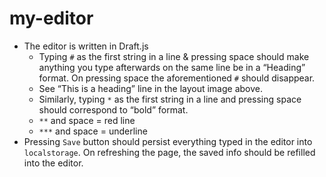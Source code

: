 # my-editor

- The editor is written in Draft.js
    - Typing `#` as the first string in a line & pressing space should make anything you type afterwards on the same line be in a “Heading” format. On pressing space the aforementioned `#` should disappear.
    - See “This is a heading” line in the layout image above.
    - Similarly, typing `*` as the first string in a line and pressing space should correspond to “bold” format.
    - `**` and space = red line
    - `***` and space = underline
- Pressing `Save` button should persist everything typed in the editor into `localstorage`. On refreshing the page,  the saved info should be refilled into the editor.
